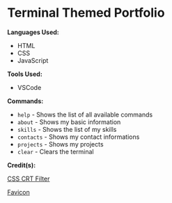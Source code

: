 # Terminal Themed Portfolio

**Languages Used:**

- HTML
- CSS
- JavaScript

**Tools Used:**

- VSCode

**Commands:**

- `help` - Shows the list of all available commands
- `about` - Shows my basic information
- `skills` - Shows the list of my skills
- `contacts` - Shows my contact informations
- `projects` - Shows my projects
- `clear` - Clears the terminal

**Credit(s):**

[CSS CRT Filter](http://aleclownes.com/2017/02/01/crt-display.html)

[Favicon](https://www.iconfinder.com/)
